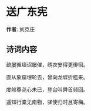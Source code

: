 # 送广东宪

**作者**: 刘克庄

## 诗词内容

疏屡循墙诏屡催，绣衣安得更徘徊。

直从象窟埋轮去，曾向龙墀折槛来。

度岭尊尧心未已，登台叫舜首频回。

遥知行橐无南物，驿使归时且寄梅。

